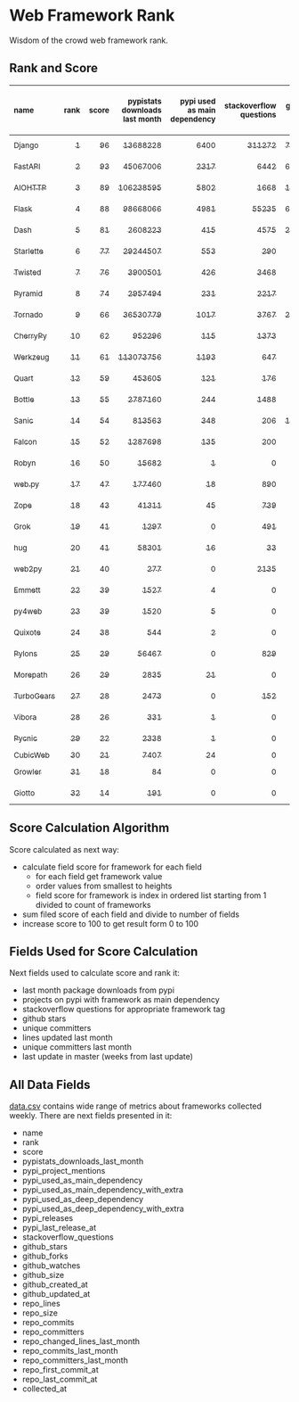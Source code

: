 # Web Framework Rank
Wisdom of the crowd web framework rank.

## Rank and Score
<sub>name</sub> | <sub>rank</sub> | <sub>score</sub> | <sub>pypistats downloads last month</sub> | <sub>pypi used as main dependency</sub> | <sub>stackoverflow questions</sub> | <sub>github stars</sub> | <sub>repo unique committers</sub> | <sub>repo changed lines last month</sub> | <sub>repo unique committers last month</sub> | <sub>repo last commit</sub>
:--- | ---: | ---: | ---: | ---: | ---: | ---: | ---: | ---: | ---: | ---:
[<sub>Django</sub>](https://github.com/django/django "first commit: 2005-07-13") | [<sub>1</sub>](# "  +0 last week") | [<sub>96</sub>](# "  +0 last week") | [<sub>13688228</sub>](# "  #7 in pypistats downloads last month +1.7% last week") | [<sub>6400</sub>](# "  #1 in pypi used as main dependency +0.39% last week") | [<sub>311272</sub>](# "  #1 in stackoverflow questions +0.02% last week") | [<sub>75615</sub>](# "  #1 in github stars +0.18% last week") | [<sub>3040</sub>](# "  #1 in repo unique committers +0.16% last week") | [<sub>8879</sub>](# "  #4 in repo changed lines last month +4.56% last week") | [<sub>44</sub>](# "▲ #1 in repo unique committers last month -2.22% last week") | [<sub>2024-02-17</sub>](# "  #1 in repo last commit 1 week ago")
[<sub>FastAPI</sub>](https://github.com/tiangolo/fastapi "first commit: 2018-12-05; uses: Starlette") | [<sub>2</sub>](# "  +0 last week") | [<sub>93</sub>](# "  +0 last week") | [<sub>45067006</sub>](# "  #4 in pypistats downloads last month +10.8% last week") | [<sub>2317</sub>](# "  #4 in pypi used as main dependency +0.87% last week") | [<sub>6442</sub>](# "  #3 in stackoverflow questions +0.42% last week") | [<sub>68278</sub>](# "  #2 in github stars +0.36% last week") | [<sub>605</sub>](# "  #4 in repo unique committers +0.0% last week") | [<sub>14874</sub>](# "  #2 in repo changed lines last month -20.32% last week") | [<sub>43</sub>](# "▼ #2 in repo unique committers last month -29.51% last week") | [<sub>2024-02-16</sub>](# "▲ #2 in repo last commit 1 week ago")
[<sub>AIOHTTP</sub>](https://github.com/aio-libs/aiohttp "first commit: 2013-10-01") | [<sub>3</sub>](# "▲ +1 last week") | [<sub>89</sub>](# "▲ +1 last week") | [<sub>106238595</sub>](# "  #2 in pypistats downloads last month -0.28% last week") | [<sub>5802</sub>](# "  #2 in pypi used as main dependency +0.48% last week") | [<sub>1668</sub>](# "  #9 in stackoverflow questions -0.12% last week") | [<sub>14369</sub>](# "  #7 in github stars +0.12% last week") | [<sub>742</sub>](# "  #3 in repo unique committers +0.13% last week") | [<sub>7025</sub>](# "▲ #5 in repo changed lines last month +11.95% last week") | [<sub>15</sub>](# "  #3 in repo unique committers last month +0.0% last week") | [<sub>2024-02-16</sub>](# "▲ #2 in repo last commit 1 week ago")
[<sub>Flask</sub>](https://github.com/pallets/flask "first commit: 2010-04-06; uses: Werkzeug") | [<sub>4</sub>](# "▼ -1 last week") | [<sub>88</sub>](# "▼ -2 last week") | [<sub>98668066</sub>](# "  #3 in pypistats downloads last month +0.76% last week") | [<sub>4981</sub>](# "  #3 in pypi used as main dependency +0.59% last week") | [<sub>55235</sub>](# "  #2 in stackoverflow questions +0.11% last week") | [<sub>65755</sub>](# "  #3 in github stars +0.08% last week") | [<sub>846</sub>](# "  #2 in repo unique committers +0.0% last week") | [<sub>136</sub>](# "▼ #12 in repo changed lines last month -94.03% last week") | [<sub>5</sub>](# "  #7 in repo unique committers last month +25.0% last week") | [<sub>2024-02-12</sub>](# "▲ #2 in repo last commit 1 week ago")
[<sub>Dash</sub>](https://github.com/plotly/dash "first commit: 2015-04-10") | [<sub>5</sub>](# "  +0 last week") | [<sub>81</sub>](# "  +0 last week") | [<sub>2608223</sub>](# "  #11 in pypistats downloads last month +2.69% last week") | [<sub>415</sub>](# "  #9 in pypi used as main dependency +0.97% last week") | [<sub>4575</sub>](# "  #4 in stackoverflow questions -0.15% last week") | [<sub>20127</sub>](# "  #5 in github stars +0.26% last week") | [<sub>179</sub>](# "  #14 in repo unique committers +1.13% last week") | [<sub>81356</sub>](# "  #1 in repo changed lines last month +12.63% last week") | [<sub>10</sub>](# "▲ #5 in repo unique committers last month +25.0% last week") | [<sub>2024-02-15</sub>](# "▲ #2 in repo last commit 1 week ago")
[<sub>Starlette</sub>](https://github.com/encode/starlette "first commit: 2018-06-25; used by: FastAPI") | [<sub>6</sub>](# "▲ +1 last week") | [<sub>77</sub>](# "▲ +0 last week") | [<sub>29244507</sub>](# "  #6 in pypistats downloads last month +3.12% last week") | [<sub>553</sub>](# "  #7 in pypi used as main dependency +0.36% last week") | [<sub>290</sub>](# "  #17 in stackoverflow questions +0.0% last week") | [<sub>9181</sub>](# "  #9 in github stars +0.32% last week") | [<sub>274</sub>](# "  #11 in repo unique committers +0.37% last week") | [<sub>3501</sub>](# "  #7 in repo changed lines last month -2.94% last week") | [<sub>11</sub>](# "▲ #4 in repo unique committers last month +10.0% last week") | [<sub>2024-02-15</sub>](# "▲ #2 in repo last commit 1 week ago")
[<sub>Twisted</sub>](https://github.com/twisted/twisted "first commit: 2001-07-09") | [<sub>7</sub>](# "▼ -1 last week") | [<sub>76</sub>](# "▼ -2 last week") | [<sub>3900501</sub>](# "  #8 in pypistats downloads last month +3.2% last week") | [<sub>426</sub>](# "  #8 in pypi used as main dependency +0.0% last week") | [<sub>3468</sub>](# "  #6 in stackoverflow questions +0.0% last week") | [<sub>5363</sub>](# "  #15 in github stars +0.15% last week") | [<sub>313</sub>](# "  #9 in repo unique committers +0.0% last week") | [<sub>5623</sub>](# "▼ #6 in repo changed lines last month -23.54% last week") | [<sub>10</sub>](# "▼ #5 in repo unique committers last month -9.09% last week") | [<sub>2024-02-01</sub>](# "▼ #12 in repo last commit 3 weeks ago")
[<sub>Pyramid</sub>](https://github.com/Pylons/pyramid "first commit: 2008-07-04; used by: CubicWeb") | [<sub>8</sub>](# "  +0 last week") | [<sub>74</sub>](# "  -2 last week") | [<sub>2957494</sub>](# "  #9 in pypistats downloads last month +1.36% last week") | [<sub>231</sub>](# "  #12 in pypi used as main dependency +0.0% last week") | [<sub>2217</sub>](# "  #7 in stackoverflow questions +0.0% last week") | [<sub>3882</sub>](# "  #16 in github stars +0.05% last week") | [<sub>366</sub>](# "  #8 in repo unique committers +0.0% last week") | [<sub>10328</sub>](# "  #3 in repo changed lines last month +0.0% last week") | [<sub>3</sub>](# "  #9 in repo unique committers last month +0.0% last week") | [<sub>2024-02-09</sub>](# "▼ #11 in repo last commit 2 weeks ago")
[<sub>Tornado</sub>](https://github.com/tornadoweb/tornado "first commit: 2009-09-09") | [<sub>9</sub>](# "  +0 last week") | [<sub>66</sub>](# "  -7 last week") | [<sub>36530779</sub>](# "  #5 in pypistats downloads last month +4.26% last week") | [<sub>1017</sub>](# "  #6 in pypi used as main dependency +0.39% last week") | [<sub>3767</sub>](# "  #5 in stackoverflow questions +0.0% last week") | [<sub>21435</sub>](# "  #4 in github stars +0.04% last week") | [<sub>451</sub>](# "  #6 in repo unique committers +0.0% last week") | [<sub>0</sub>](# "  #16 in repo changed lines last month -100.0% last week") | [<sub>0</sub>](# "▼ #16 in repo unique committers last month -100.0% last week") | [<sub>2024-01-12</sub>](# "▼ #20 in repo last commit 6 weeks ago")
[<sub>CherryPy</sub>](https://github.com/cherrypy/cherrypy "first commit: 2004-11-20") | [<sub>10</sub>](# "▲ +9 last week") | [<sub>62</sub>](# "▲ +16 last week") | [<sub>952296</sub>](# "  #13 in pypistats downloads last month +2.69% last week") | [<sub>115</sub>](# "  #15 in pypi used as main dependency +0.0% last week") | [<sub>1373</sub>](# "  #11 in stackoverflow questions +0.0% last week") | [<sub>1762</sub>](# "  #20 in github stars +0.11% last week") | [<sub>150</sub>](# "  #16 in repo unique committers +0.0% last week") | [<sub>7</sub>](# "▲ #15 in repo changed lines last month +100% last week") | [<sub>3</sub>](# "▲ #9 in repo unique committers last month +100% last week") | [<sub>2024-02-15</sub>](# "▲ #2 in repo last commit 1 week ago")
[<sub>Werkzeug</sub>](https://github.com/pallets/werkzeug "first commit: 2007-05-04; used by: Flask and Quart") | [<sub>11</sub>](# "  +0 last week") | [<sub>61</sub>](# "  +1 last week") | [<sub>113073756</sub>](# "  #1 in pypistats downloads last month -0.14% last week") | [<sub>1193</sub>](# "  #5 in pypi used as main dependency +0.42% last week") | [<sub>647</sub>](# "  #15 in stackoverflow questions +0.0% last week") | [<sub>6509</sub>](# "  #12 in github stars +0.09% last week") | [<sub>495</sub>](# "  #5 in repo unique committers +0.0% last week") | [<sub>0</sub>](# "▲ #16 in repo changed lines last month +100% last week") | [<sub>0</sub>](# "▲ #16 in repo unique committers last month +100% last week") | [<sub>2024-01-01</sub>](# "▼ #21 in repo last commit 7 weeks ago")
[<sub>Quart</sub>](https://github.com/pallets/quart "first commit: 2017-05-14; uses: Werkzeug") | [<sub>12</sub>](# "▲ +3 last week") | [<sub>59</sub>](# "▲ +6 last week") | [<sub>453605</sub>](# "  #15 in pypistats downloads last month +4.4% last week") | [<sub>121</sub>](# "  #14 in pypi used as main dependency +1.68% last week") | [<sub>176</sub>](# "  #20 in stackoverflow questions +0.57% last week") | [<sub>2488</sub>](# "  #18 in github stars +0.61% last week") | [<sub>103</sub>](# "  #18 in repo unique committers +0.0% last week") | [<sub>277</sub>](# "▲ #10 in repo changed lines last month +27600.0% last week") | [<sub>2</sub>](# "▲ #11 in repo unique committers last month +100.0% last week") | [<sub>2024-02-11</sub>](# "▲ #2 in repo last commit 1 week ago")
[<sub>Bottle</sub>](https://github.com/bottlepy/bottle "first commit: 2009-06-30") | [<sub>13</sub>](# "  +0 last week") | [<sub>55</sub>](# "  +1 last week") | [<sub>2787160</sub>](# "  #10 in pypistats downloads last month +2.06% last week") | [<sub>244</sub>](# "  #11 in pypi used as main dependency +0.0% last week") | [<sub>1488</sub>](# "  #10 in stackoverflow questions +0.0% last week") | [<sub>8234</sub>](# "  #10 in github stars -0.01% last week") | [<sub>232</sub>](# "  #12 in repo unique committers +0.0% last week") | [<sub>0</sub>](# "▲ #16 in repo changed lines last month +100% last week") | [<sub>0</sub>](# "▲ #16 in repo unique committers last month +100% last week") | [<sub>2024-01-03</sub>](# "▼ #21 in repo last commit 7 weeks ago")
[<sub>Sanic</sub>](https://github.com/sanic-org/sanic "first commit: 2016-05-26") | [<sub>14</sub>](# "  +0 last week") | [<sub>54</sub>](# "  +0 last week") | [<sub>813563</sub>](# "  #14 in pypistats downloads last month -1.04% last week") | [<sub>348</sub>](# "  #10 in pypi used as main dependency +0.0% last week") | [<sub>206</sub>](# "  #18 in stackoverflow questions -0.48% last week") | [<sub>17606</sub>](# "  #6 in github stars +0.08% last week") | [<sub>374</sub>](# "  #7 in repo unique committers +0.0% last week") | [<sub>0</sub>](# "▲ #16 in repo changed lines last month +100% last week") | [<sub>0</sub>](# "▲ #16 in repo unique committers last month +100% last week") | [<sub>2024-01-01</sub>](# "▼ #21 in repo last commit 7 weeks ago")
[<sub>Falcon</sub>](https://github.com/falconry/falcon "first commit: 2012-12-06; used by: hug") | [<sub>15</sub>](# "▼ -5 last week") | [<sub>52</sub>](# "▼ -9 last week") | [<sub>1287698</sub>](# "  #12 in pypistats downloads last month -8.16% last week") | [<sub>135</sub>](# "  #13 in pypi used as main dependency +0.0% last week") | [<sub>200</sub>](# "  #19 in stackoverflow questions +0.0% last week") | [<sub>9339</sub>](# "  #8 in github stars +0.1% last week") | [<sub>208</sub>](# "  #13 in repo unique committers +0.0% last week") | [<sub>0</sub>](# "▼ #16 in repo changed lines last month -100.0% last week") | [<sub>0</sub>](# "▼ #16 in repo unique committers last month -100.0% last week") | [<sub>2024-01-16</sub>](# "▼ #16 in repo last commit 5 weeks ago")
[<sub>Robyn</sub>](https://github.com/sansyrox/robyn "first commit: 2021-05-22") | [<sub>16</sub>](# "▲ +1 last week") | [<sub>50</sub>](# "▲ -2 last week") | [<sub>15682</sub>](# "▲ #20 in pypistats downloads last month +81.15% last week") | [<sub>1</sub>](# "  #24 in pypi used as main dependency +0.0% last week") | [<sub>0</sub>](# "  #23 in stackoverflow questions +100% last week") | [<sub>3272</sub>](# "  #17 in github stars +0.49% last week") | [<sub>61</sub>](# "  #21 in repo unique committers +1.67% last week") | [<sub>198</sub>](# "  #11 in repo changed lines last month +63.64% last week") | [<sub>5</sub>](# "  #7 in repo unique committers last month +25.0% last week") | [<sub>2024-02-12</sub>](# "▼ #2 in repo last commit 1 week ago")
[<sub>web.py</sub>](https://github.com/webpy/webpy "first commit: 1970-01-01") | [<sub>17</sub>](# "▼ -5 last week") | [<sub>47</sub>](# "▼ -10 last week") | [<sub>177460</sub>](# "  #16 in pypistats downloads last month -3.61% last week") | [<sub>18</sub>](# "  #19 in pypi used as main dependency +0.0% last week") | [<sub>890</sub>](# "  #12 in stackoverflow questions +0.11% last week") | [<sub>5862</sub>](# "  #13 in github stars +0.0% last week") | [<sub>96</sub>](# "  #19 in repo unique committers +0.0% last week") | [<sub>0</sub>](# "▼ #16 in repo changed lines last month -100.0% last week") | [<sub>0</sub>](# "▼ #16 in repo unique committers last month -100.0% last week") | [<sub>2024-01-17</sub>](# "▼ #16 in repo last commit 5 weeks ago")
[<sub>Zope</sub>](https://github.com/zopefoundation/Zope "first commit: 1996-06-17") | [<sub>18</sub>](# "▼ -2 last week") | [<sub>43</sub>](# "▼ -10 last week") | [<sub>41311</sub>](# "  #19 in pypistats downloads last month -6.26% last week") | [<sub>45</sub>](# "  #16 in pypi used as main dependency +0.0% last week") | [<sub>739</sub>](# "  #14 in stackoverflow questions +0.0% last week") | [<sub>340</sub>](# "  #25 in github stars +0.29% last week") | [<sub>177</sub>](# "▼ #15 in repo unique committers +0.0% last week") | [<sub>0</sub>](# "▼ #16 in repo changed lines last month -100.0% last week") | [<sub>0</sub>](# "▼ #16 in repo unique committers last month -100.0% last week") | [<sub>2024-01-18</sub>](# "▼ #16 in repo last commit 5 weeks ago")
[<sub>Grok</sub>](https://github.com/zopefoundation/grok "first commit: 2006-10-14") | [<sub>19</sub>](# "▲ +2 last week") | [<sub>41</sub>](# "▲ -1 last week") | [<sub>1297</sub>](# "  #27 in pypistats downloads last month +0.39% last week") | [<sub>0</sub>](# "  #27 in pypi used as main dependency +100% last week") | [<sub>491</sub>](# "  #16 in stackoverflow questions +0.0% last week") | [<sub>24</sub>](# "  #31 in github stars +4.35% last week") | [<sub>45</sub>](# "  #22 in repo unique committers +0.0% last week") | [<sub>577</sub>](# "▲ #8 in repo changed lines last month +0.0% last week") | [<sub>2</sub>](# "▲ #11 in repo unique committers last month +0.0% last week") | [<sub>2024-01-29</sub>](# "▼ #12 in repo last commit 3 weeks ago")
[<sub>hug</sub>](https://github.com/hugapi/hug "first commit: 2015-07-17; uses: Falcon") | [<sub>20</sub>](# "▲ +2 last week") | [<sub>41</sub>](# "▲ +1 last week") | [<sub>58301</sub>](# "  #17 in pypistats downloads last month -2.58% last week") | [<sub>16</sub>](# "  #20 in pypi used as main dependency +0.0% last week") | [<sub>33</sub>](# "  #22 in stackoverflow questions +0.0% last week") | [<sub>6802</sub>](# "  #11 in github stars +0.03% last week") | [<sub>125</sub>](# "  #17 in repo unique committers +0.0% last week") | [<sub>0</sub>](# "▲ #16 in repo changed lines last month +100% last week") | [<sub>0</sub>](# "▲ #16 in repo unique committers last month +100% last week") | [<sub>2023-06-30</sub>](# "  #24 in repo last commit 34 weeks ago")
[<sub>web2py</sub>](https://github.com/web2py/web2py "first commit: 2011-11-23") | [<sub>21</sub>](# "▼ -3 last week") | [<sub>40</sub>](# "▼ -7 last week") | [<sub>277</sub>](# "  #30 in pypistats downloads last month +9.92% last week") | [<sub>0</sub>](# "  #27 in pypi used as main dependency +100% last week") | [<sub>2135</sub>](# "  #8 in stackoverflow questions -0.05% last week") | [<sub>2070</sub>](# "  #19 in github stars +0.05% last week") | [<sub>276</sub>](# "  #10 in repo unique committers +0.0% last week") | [<sub>0</sub>](# "  #16 in repo changed lines last month -100.0% last week") | [<sub>0</sub>](# "▼ #16 in repo unique committers last month -100.0% last week") | [<sub>2024-01-16</sub>](# "▼ #16 in repo last commit 5 weeks ago")
[<sub>Emmett</sub>](https://github.com/emmett-framework/emmett "first commit: 2014-10-22") | [<sub>22</sub>](# "▲ +1 last week") | [<sub>39</sub>](# "▲ +0 last week") | [<sub>1527</sub>](# "  #25 in pypistats downloads last month -3.11% last week") | [<sub>4</sub>](# "  #22 in pypi used as main dependency +0.0% last week") | [<sub>0</sub>](# "  #23 in stackoverflow questions +100% last week") | [<sub>926</sub>](# "  #21 in github stars +0.33% last week") | [<sub>25</sub>](# "  #27 in repo unique committers +0.0% last week") | [<sub>33</sub>](# "▲ #14 in repo changed lines last month +0.0% last week") | [<sub>1</sub>](# "  #13 in repo unique committers last month +0.0% last week") | [<sub>2024-01-28</sub>](# "▼ #12 in repo last commit 3 weeks ago")
[<sub>py4web</sub>](https://github.com/web2py/py4web "first commit: 2019-03-25") | [<sub>23</sub>](# "▼ -3 last week") | [<sub>39</sub>](# "▼ -3 last week") | [<sub>1520</sub>](# "  #26 in pypistats downloads last month -2.63% last week") | [<sub>5</sub>](# "  #21 in pypi used as main dependency +0.0% last week") | [<sub>0</sub>](# "  #23 in stackoverflow questions +100% last week") | [<sub>217</sub>](# "  #27 in github stars +0.0% last week") | [<sub>72</sub>](# "  #20 in repo unique committers +0.0% last week") | [<sub>58</sub>](# "▼ #13 in repo changed lines last month -10.77% last week") | [<sub>1</sub>](# "▼ #13 in repo unique committers last month -66.67% last week") | [<sub>2024-01-21</sub>](# "▼ #15 in repo last commit 4 weeks ago")
[<sub>Quixote</sub>](https://github.com/nascheme/quixote "first commit: 2006-03-16") | [<sub>24</sub>](# "▲ +5 last week") | [<sub>38</sub>](# "▲ +17 last week") | [<sub>544</sub>](# "  #28 in pypistats downloads last month -1.63% last week") | [<sub>2</sub>](# "  #23 in pypi used as main dependency +0.0% last week") | [<sub>0</sub>](# "  #23 in stackoverflow questions +100% last week") | [<sub>82</sub>](# "  #29 in github stars +0.0% last week") | [<sub>6</sub>](# "  #29 in repo unique committers +0.0% last week") | [<sub>549</sub>](# "▲ #9 in repo changed lines last month +100% last week") | [<sub>1</sub>](# "▲ #13 in repo unique committers last month +100% last week") | [<sub>2024-02-13</sub>](# "▲ #2 in repo last commit 1 week ago")
[<sub>Pylons</sub>](https://github.com/Pylons/pylons "first commit: 2006-02-18") | [<sub>25</sub>](# "▼ -1 last week") | [<sub>29</sub>](# "▼ +1 last week") | [<sub>56467</sub>](# "  #18 in pypistats downloads last month +1.72% last week") | [<sub>0</sub>](# "  #27 in pypi used as main dependency +100% last week") | [<sub>829</sub>](# "  #13 in stackoverflow questions +0.0% last week") | [<sub>230</sub>](# "  #26 in github stars +0.0% last week") | [<sub>36</sub>](# "  #24 in repo unique committers +0.0% last week") | [<sub>0</sub>](# "▲ #16 in repo changed lines last month +100% last week") | [<sub>0</sub>](# "▲ #16 in repo unique committers last month +100% last week") | [<sub>2018-01-12</sub>](# "  #30 in repo last commit 319 weeks ago")
[<sub>Morepath</sub>](https://github.com/morepath/morepath "first commit: 2013-07-17") | [<sub>26</sub>](# "▼ -1 last week") | [<sub>29</sub>](# "▼ +1 last week") | [<sub>2835</sub>](# "  #22 in pypistats downloads last month -0.46% last week") | [<sub>21</sub>](# "  #18 in pypi used as main dependency +0.0% last week") | [<sub>0</sub>](# "  #23 in stackoverflow questions +100% last week") | [<sub>395</sub>](# "  #24 in github stars +0.0% last week") | [<sub>28</sub>](# "  #25 in repo unique committers +0.0% last week") | [<sub>0</sub>](# "▲ #16 in repo changed lines last month +100% last week") | [<sub>0</sub>](# "▲ #16 in repo unique committers last month +100% last week") | [<sub>2022-05-29</sub>](# "  #26 in repo last commit 90 weeks ago")
[<sub>TurboGears</sub>](https://github.com/TurboGears/tg2 "first commit: 2007-06-27") | [<sub>27</sub>](# "▼ -1 last week") | [<sub>28</sub>](# "▼ +1 last week") | [<sub>2473</sub>](# "  #23 in pypistats downloads last month -4.04% last week") | [<sub>0</sub>](# "  #27 in pypi used as main dependency +100% last week") | [<sub>152</sub>](# "  #21 in stackoverflow questions +0.0% last week") | [<sub>798</sub>](# "  #22 in github stars +0.0% last week") | [<sub>37</sub>](# "  #23 in repo unique committers +0.0% last week") | [<sub>0</sub>](# "▲ #16 in repo changed lines last month +100% last week") | [<sub>0</sub>](# "▲ #16 in repo unique committers last month +100% last week") | [<sub>2023-05-30</sub>](# "  #25 in repo last commit 38 weeks ago")
[<sub>Vibora</sub>](https://github.com/vibora-io/vibora "first commit: 2018-06-13") | [<sub>28</sub>](# "▼ -1 last week") | [<sub>26</sub>](# "▼ +2 last week") | [<sub>331</sub>](# "  #29 in pypistats downloads last month -5.7% last week") | [<sub>1</sub>](# "  #24 in pypi used as main dependency +0.0% last week") | [<sub>0</sub>](# "  #23 in stackoverflow questions +100% last week") | [<sub>5688</sub>](# "  #14 in github stars -0.04% last week") | [<sub>27</sub>](# "  #26 in repo unique committers +0.0% last week") | [<sub>0</sub>](# "▲ #16 in repo changed lines last month +100% last week") | [<sub>0</sub>](# "▲ #16 in repo unique committers last month +100% last week") | [<sub>2019-02-11</sub>](# "  #29 in repo last commit 262 weeks ago")
[<sub>Pycnic</sub>](https://github.com/nullism/pycnic "first commit: 2015-11-04") | [<sub>29</sub>](# "▼ -1 last week") | [<sub>22</sub>](# "▼ +1 last week") | [<sub>2338</sub>](# "  #24 in pypistats downloads last month +5.7% last week") | [<sub>1</sub>](# "  #24 in pypi used as main dependency +0.0% last week") | [<sub>0</sub>](# "  #23 in stackoverflow questions +100% last week") | [<sub>159</sub>](# "  #28 in github stars +0.0% last week") | [<sub>11</sub>](# "  #28 in repo unique committers +0.0% last week") | [<sub>0</sub>](# "▲ #16 in repo changed lines last month +100% last week") | [<sub>0</sub>](# "▲ #16 in repo unique committers last month +100% last week") | [<sub>2022-04-05</sub>](# "  #27 in repo last commit 98 weeks ago")
[<sub>CubicWeb</sub>](https://forge.extranet.logilab.fr/cubicweb/cubicweb "uses: Pyramid") | [<sub>30</sub>](# "  +0 last week") | [<sub>21</sub>](# "  +0 last week") | [<sub>7407</sub>](# "▼ #21 in pypistats downloads last month -36.63% last week") | [<sub>24</sub>](# "  #17 in pypi used as main dependency +4.35% last week") | [<sub>0</sub>](# "  #23 in stackoverflow questions +100% last week") | [<sub>0</sub>](# "  #32 in github stars +100% last week") | [<sub>0</sub>](# "  #32 in repo unique committers +100% last week") | [<sub>0</sub>](# "▲ #16 in repo changed lines last month +100% last week") | [<sub>0</sub>](# "▲ #16 in repo unique committers last month +100% last week") | [<sub></sub>](# "  #31 in repo last commit")
[<sub>Growler</sub>](https://github.com/pyGrowler/Growler "first commit: 2014-08-17") | [<sub>31</sub>](# "  +0 last week") | [<sub>18</sub>](# "  +1 last week") | [<sub>84</sub>](# "  #32 in pypistats downloads last month -15.15% last week") | [<sub>0</sub>](# "  #27 in pypi used as main dependency +100% last week") | [<sub>0</sub>](# "  #23 in stackoverflow questions +100% last week") | [<sub>687</sub>](# "  #23 in github stars +0.0% last week") | [<sub>6</sub>](# "  #29 in repo unique committers +0.0% last week") | [<sub>0</sub>](# "▲ #16 in repo changed lines last month +100% last week") | [<sub>0</sub>](# "▲ #16 in repo unique committers last month +100% last week") | [<sub>2020-03-08</sub>](# "  #28 in repo last commit 206 weeks ago")
[<sub>Giotto</sub>](https://github.com/priestc/giotto "first commit: 2012-02-26") | [<sub>32</sub>](# "  +0 last week") | [<sub>14</sub>](# "  +1 last week") | [<sub>191</sub>](# "  #31 in pypistats downloads last month -20.75% last week") | [<sub>0</sub>](# "  #27 in pypi used as main dependency +100% last week") | [<sub>0</sub>](# "  #23 in stackoverflow questions +100% last week") | [<sub>58</sub>](# "  #30 in github stars +0.0% last week") | [<sub>3</sub>](# "  #31 in repo unique committers +0.0% last week") | [<sub>0</sub>](# "▲ #16 in repo changed lines last month +100% last week") | [<sub>0</sub>](# "▲ #16 in repo unique committers last month +100% last week") | [<sub>2013-10-07</sub>](# "  #31 in repo last commit 541 weeks ago")

## Score Calculation Algorithm
Score calculated as next way:
- calculate field score for framework for each field
  - for each field get framework value
  - order values from smallest to heights
  - field score for framework is index in ordered list starting from 1 divided to count of frameworks
- sum filed score of each field and divide to number of fields
- increase score to 100 to get result form 0 to 100

## Fields Used for Score Calculation
Next fields used to calculate score and rank it:
- last month package downloads from pypi
- projects on pypi with framework as main dependency
- stackoverflow questions for appropriate framework tag
- github stars
- unique committers
- lines updated last month
- unique committers last month
- last update in master (weeks from last update)

## All Data Fields
[data.csv](data.csv) contains wide range of metrics about frameworks collected weekly.
There are next fields presented in it: 

- name
- rank
- score
- pypistats_downloads_last_month
- pypi_project_mentions
- pypi_used_as_main_dependency
- pypi_used_as_main_dependency_with_extra
- pypi_used_as_deep_dependency
- pypi_used_as_deep_dependency_with_extra
- pypi_releases
- pypi_last_release_at
- stackoverflow_questions
- github_stars
- github_forks
- github_watches
- github_size
- github_created_at
- github_updated_at
- repo_lines
- repo_size
- repo_commits
- repo_committers
- repo_changed_lines_last_month
- repo_commits_last_month
- repo_committers_last_month
- repo_first_commit_at
- repo_last_commit_at
- collected_at
